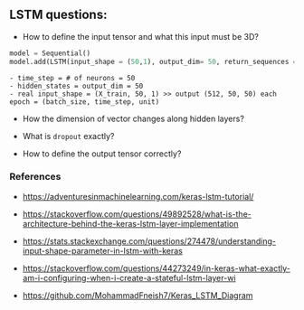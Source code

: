 ## LSTM questions:

- How to define the input tensor and what this input must be 3D?

```Python
model = Sequential()
model.add(LSTM(input_shape = (50,1), output_dim= 50, return_sequences = True))
```
    - time_step = # of neurons = 50
    - hidden_states = output_dim = 50
    - real input_shape = (X_train, 50, 1) >> output (512, 50, 50) each epoch = (batch_size, time_step, unit)

- How the dimension of vector changes along hidden layers?

- What is `dropout` exactly?

- How to define the output tensor correctly?

### References

- https://adventuresinmachinelearning.com/keras-lstm-tutorial/

- https://stackoverflow.com/questions/49892528/what-is-the-architecture-behind-the-keras-lstm-layer-implementation

- https://stats.stackexchange.com/questions/274478/understanding-input-shape-parameter-in-lstm-with-keras

- https://stackoverflow.com/questions/44273249/in-keras-what-exactly-am-i-configuring-when-i-create-a-stateful-lstm-layer-wi

- https://github.com/MohammadFneish7/Keras_LSTM_Diagram
